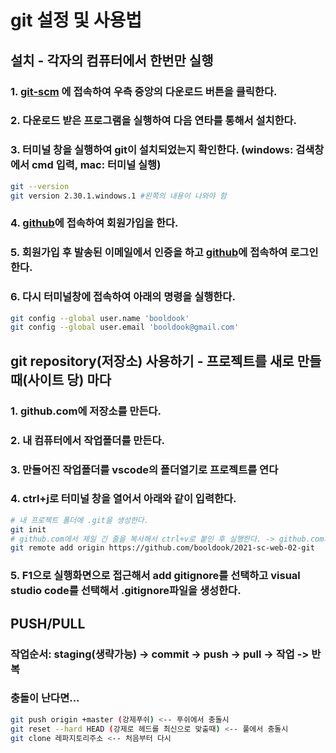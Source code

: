# git 설정 및 사용법

## 설치 - 각자의 컴퓨터에서 한번만 실행
### 1. [git-scm](https://git-scm.com) 에 접속하여 우측 중앙의 다운로드 버튼을 클릭한다.
### 2. 다운로드 받은 프로그램을 실행하여 다음 연타를 통해서 설치한다.
### 3. 터미널 창을 실행하여 git이 설치되었는지 확인한다. (windows: 검색창에서 cmd 입력, mac: 터미널 실행)
```bash
git --version
git version 2.30.1.windows.1 #왼쪽의 내용이 나와야 함
```
### 4. [github](https://github.com)에 접속하여 회원가입을 한다.
### 5. 회원가입 후 발송된 이메일에서 인증을 하고 [github](https://github.com)에 접속하여 로그인 한다.
### 6. 다시 터미널창에 접속하여 아래의 명령을 실행한다.
```bash
git config --global user.name 'booldook'
git config --global user.email 'booldook@gmail.com'
```

## git repository(저장소) 사용하기 - 프로젝트를 새로 만들때(사이트 당) 마다
### 1. github.com에 저장소를 만든다.
### 2. 내 컴퓨터에서 작업폴더를 만든다.
### 3. 만들어진 작업폴더를 vscode의 폴더열기로 프로젝트를 연다
### 4. **ctrl+j**로 터미널 창을 열어서 아래와 같이 입력한다.
```bash
# 내 프로젝트 폴더에 .git을 생성한다.
git init
# github.com에서 제일 긴 줄을 복사해서 ctrl+v로 붙인 후 실행한다. -> github.com의 repository(저장소)를 나의 .git과 연결한다.
git remote add origin https://github.com/booldook/2021-sc-web-02-git
```
### 5. **F1**으로 실행화면으로 접근해서 add gitignore를 선택하고 visual studio code를 선택해서 .gitignore파일을 생성한다.

## PUSH/PULL
### 작업순서: staging(생략가능) -> commit -> push -> pull -> 작업 -> 반복
### 충돌이 난다면...
```bash
git push origin +master (강제푸쉬) <-- 푸쉬에서 충돌시
git reset --hard HEAD (강제로 헤드를 최신으로 맞출때) <-- 풀에서 충돌시
git clone 레파지토리주소 <-- 처음부터 다시
```